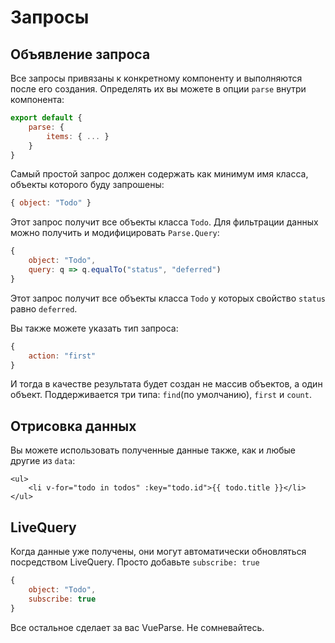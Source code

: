# Запросы

## Объявление запроса

Все запросы привязаны к конкретному компоненту и выполняются после его создания.
Определять их вы можете в опции `parse` внутри компонента:

```js
export default {
    parse: {
        items: { ... }
    }
}
```

Самый простой запрос должен содержать как минимум имя класса, объекты которого буду запрошены:

```js
{ object: "Todo" }
```

Этот запрос получит все объекты класса `Todo`.
Для фильтрации данных можно получить и  модифицировать `Parse.Query`:

```js
{
    object: "Todo",
    query: q => q.equalTo("status", "deferred")
}
```

Этот запрос получит все объекты класса `Todo` у которых свойство `status` равно `deferred`.

Вы также можете указать тип запроса:

```js
{
    action: "first"
}
```

И тогда в качестве результата будет создан не массив объектов, а один объект.
Поддерживается три типа: `find`(по умолчанию), `first` и `count`.

## Отрисовка данных

Вы можете использовать полученные данные также, как и любые другие из `data`:

```vue
<ul>
    <li v-for="todo in todos" :key="todo.id">{{ todo.title }}</li>
</ul>
```

## LiveQuery

Когда данные уже получены, они могут автоматически обновляться посредством LiveQuery.
Просто добавьте `subscribe: true`

```js
{
    object: "Todo",
    subscribe: true
}
```

Все остальное сделает за вас VueParse. Не сомневайтесь.